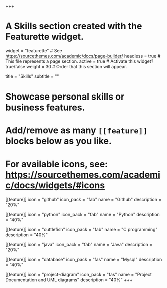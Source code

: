 +++
# A Skills section created with the Featurette widget.
widget = "featurette"  # See https://sourcethemes.com/academic/docs/page-builder/
headless = true  # This file represents a page section.
active = true  # Activate this widget? true/false
weight = 30  # Order that this section will appear.

title = "Skills"
subtitle = ""

# Showcase personal skills or business features.
# 
# Add/remove as many `[[feature]]` blocks below as you like.
# 
# For available icons, see: https://sourcethemes.com/academic/docs/widgets/#icons

[[feature]]
  icon = "github"
  icon_pack = "fab"
  name = "Github"
  description = "20%"
  
[[feature]]
  icon = "python"
  icon_pack = "fab"
  name = "Python"
  description = "40%"  
  
[[feature]]
  icon = "cuttlefish"
  icon_pack = "fab"
  name = "C programming"
  description = "40%"

[[feature]]
  icon = "java"
  icon_pack = "fab"
  name = "Java"
  description = "20%"

  [[feature]]
  icon = "database"
  icon_pack = "fas"
  name = "Mysql"
  description = "40%"

  [[feature]]
  icon = "project-diagram"
  icon_pack = "fas"
  name = "Project Documentation and UML diagrams"
  description = "40%"
+++
